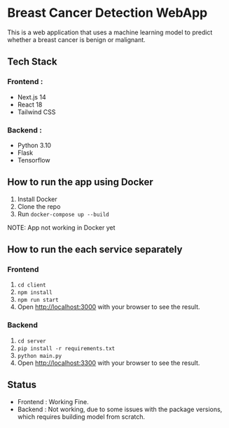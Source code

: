 # Breast Cancer Detection WebApp

This is a web application that uses a machine learning model to predict whether a breast cancer is benign or malignant.

## Tech Stack

### Frontend :

- Next.js 14
- React 18
- Tailwind CSS

### Backend :

- Python 3.10
- Flask
- Tensorflow

## How to run the app using Docker

1. Install Docker
2. Clone the repo
3. Run `docker-compose up --build`

NOTE: App not working in Docker yet

## How to run the each service separately

### Frontend

1. `cd client`
2. `npm install`
3. `npm run start`
4. Open [http://localhost:3000](http://localhost:3000) with your browser to see the result.

### Backend

1. `cd server`
2. `pip install -r requirements.txt`
3. `python main.py`
4. Open [http://localhost:3300](http://localhost:3300) with your browser to see the result.

## Status

- Frontend : Working Fine.
- Backend : Not working, due to some issues with the package versions, which requires building model from scratch.
